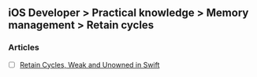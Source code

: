 ## iOS Developer > Practical knowledge > Memory management > Retain cycles

### Articles
- [ ] [Retain Cycles, Weak and Unowned in Swift](http://www.thomashanning.com/retain-cycles-weak-unowned-swift/)


